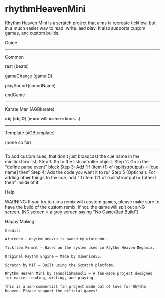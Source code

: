 # rhythmHeavenMini
Rhythm Heaven Mini is a scratch project that aims to recreate tickflow, but in a much easier way to read, write, and play.
It also supports custom games, and custom builds.





Guide 

------------

Common 



rest (beats)

gameChange (gameID)

playSound (soundName)

endGame


------------

Karate Man (AGBkarate)




obj (objID)
(more will be here later….)


------------

Template (AGBtemplate)



(none so far)


------------

To add custom cues, that don't just broadcast the cue name in the minitickflow list, 
Step 1: Go to the listcontroller object.
Step 2: Go to the "define parse event" block
Step 3: Add "if (item (1) of (splitstroutput) = [cue name] then"
Step 4: Add the code you want it to run
Step 5 (Optional): For adding other things to the cue, add "if (item (2) of (splitstroutput) = [other] then" inside of it.



 Help 

 

WARNING: If you try to run a remix with custom games, please make sure to have the build of the custom remix. If not, the game will spit out a NG screen.
(NG screen = a grey screen saying "No Game/Bad Build")


Happy Making!


    Credits

    Nintendo — Rhythm Heaven is owned by Nintendo.

    Tickflow Format — Based on the system used in Rhythm Heaven Megamix.

    Original Rhythm Engine — Made by minenice55.

    Scratch by MIT — Built using the Scratch platform.

    Rhythm Heaven Mini by CannoliShmanoli — A fan-made project designed for easier reading, writing, and playing.

    This is a non-commercial fan project made out of love for Rhythm Heaven. Please support the official games!
